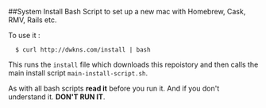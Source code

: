 ##System Install
Bash Script to set up a new mac with Homebrew, Cask, RMV, Rails etc.

To use it :

      $ curl http://dwkns.com/install | bash

This runs the `install` file which downloads this repoistory and then calls the main install script `main-install-script.sh`.

As with all bash scripts **read it** before you run it. And if you don't understand it. **DON'T RUN IT**.

